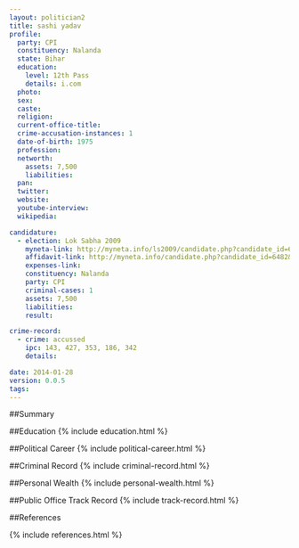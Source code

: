 ```yaml
---
layout: politician2
title: sashi yadav
profile: 
  party: CPI
  constituency: Nalanda
  state: Bihar
  education: 
    level: 12th Pass
    details: i.com
  photo: 
  sex: 
  caste: 
  religion: 
  current-office-title: 
  crime-accusation-instances: 1
  date-of-birth: 1975
  profession: 
  networth: 
    assets: 7,500
    liabilities: 
  pan: 
  twitter: 
  website: 
  youtube-interview: 
  wikipedia: 

candidature: 
  - election: Lok Sabha 2009
    myneta-link: http://myneta.info/ls2009/candidate.php?candidate_id=6482
    affidavit-link: http://myneta.info/candidate.php?candidate_id=6482&scan=original
    expenses-link: 
    constituency: Nalanda 
    party: CPI
    criminal-cases: 1
    assets: 7,500
    liabilities: 
    result:  

crime-record: 
  - crime: accussed
    ipc: 143, 427, 353, 186, 342
    details:  

date: 2014-01-28
version: 0.0.5
tags: 
---
```

##Summary


##Education
{% include education.html %}


##Political Career
{% include political-career.html %}


##Criminal Record
{% include criminal-record.html %}


##Personal Wealth
{% include personal-wealth.html %}


##Public Office Track Record
{% include track-record.html %}


##References


{% include references.html %}